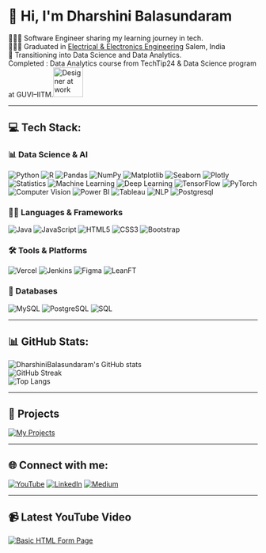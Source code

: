 # 👋 Hi, I'm Dharshini Balasundaram  <!--<img src="https://raw.githubusercontent.com/M0nica/M0nica/main/octomonica/m0nica-octocat-rotating.gif" alt="drawing" style="width:100px;"/> -->

👩🏻‍💻 Software Engineer sharing my learning journey in tech.<br>
👩🏻‍🎓 Graduated in [Electrical & Electronics Engineering](https://avsenggcollege.ac.in/) Salem, India  
💭 Transitioning into Data Science and Data Analytics. <br> Completed : Data Analytics course from TechTip24 & Data Science program at GUVI–IITM.<img src="https://raw.githubusercontent.com/TheDudeThatCode/TheDudeThatCode/master/Assets/Designer.gif" width="60" alt="Designer at work"/>

<!--data analytics, and [Data Visualization](https://pudding.cool/2018/08/pockets/)-->

---

## 💻 Tech Stack:
### 📊 Data Science & AI
![Python](https://img.shields.io/badge/Python-%233776AB.svg?style=for-the-badge&logo=python&logoColor=white)
![R](https://img.shields.io/badge/R-%23276DC3.svg?style=for-the-badge&logo=r&logoColor=white)
![Pandas](https://img.shields.io/badge/Pandas-%23150458.svg?style=for-the-badge&logo=pandas&logoColor=white)
![NumPy](https://img.shields.io/badge/NumPy-%23013243.svg?style=for-the-badge&logo=numpy&logoColor=white)
![Matplotlib](https://img.shields.io/badge/Matplotlib-%2345589A.svg?style=for-the-badge&logo=plotly&logoColor=white)
![Seaborn](https://img.shields.io/badge/Seaborn-%2345589A.svg?style=for-the-badge&logo=plotly&logoColor=white)
![Plotly](https://img.shields.io/badge/Plotly-%2345589A.svg?style=for-the-badge&logo=plotly&logoColor=white)
![Statistics](https://img.shields.io/badge/Statistics-%239C27B0.svg?style=for-the-badge&logo=databricks&logoColor=white)
![Machine Learning](https://img.shields.io/badge/Machine%20Learning-%23009688.svg?style=for-the-badge&logo=tensorflow&logoColor=white)
![Deep Learning](https://img.shields.io/badge/Deep%20Learning-%23FF6F00.svg?style=for-the-badge&logo=pytorch&logoColor=white)
![TensorFlow](https://img.shields.io/badge/TensorFlow-%23FF6F00.svg?style=for-the-badge&logo=tensorflow&logoColor=white)
![PyTorch](https://img.shields.io/badge/PyTorch-%23EE4C2C.svg?style=for-the-badge&logo=pytorch&logoColor=white)
![Computer Vision](https://img.shields.io/badge/Computer%20Vision-%2300BCD4.svg?style=for-the-badge&logo=opencv&logoColor=white)
![Power BI](https://img.shields.io/badge/Power%20BI-%23F2C811.svg?style=for-the-badge&logo=powerbi&logoColor=black)
![Tableau](https://img.shields.io/badge/Tableau-%23448AFF.svg?style=for-the-badge&logo=tableau&logoColor=white)
![NLP](https://img.shields.io/badge/Nlp-%23FF6F00.svg?style=for-the-badge&logo=nlp&logoColor=white)
![Postgresql](https://img.shields.io/badge/Postgresql-%23150458.svg?style=for-the-badge&logo=postgresql&logoColor=white)

### 🧑‍💻 Languages & Frameworks
![Java](https://img.shields.io/badge/Java-%23ED8B00.svg?style=for-the-badge&logo=openjdk&logoColor=white)
![JavaScript](https://img.shields.io/badge/JavaScript-%23F7DF1E.svg?style=for-the-badge&logo=javascript&logoColor=black)
![HTML5](https://img.shields.io/badge/HTML5-%23E34F26.svg?style=for-the-badge&logo=html5&logoColor=white)
![CSS3](https://img.shields.io/badge/CSS3-%231572B6.svg?style=for-the-badge&logo=css3&logoColor=white)
![Bootstrap](https://img.shields.io/badge/Bootstrap-%238511FA.svg?style=for-the-badge&logo=bootstrap&logoColor=white)

### 🛠️ Tools & Platforms
![Vercel](https://img.shields.io/badge/Vercel-%23000000.svg?style=for-the-badge&logo=vercel&logoColor=white)
![Jenkins](https://img.shields.io/badge/Jenkins-%232C5263.svg?style=for-the-badge&logo=jenkins&logoColor=white)
![Figma](https://img.shields.io/badge/Figma-%23F24E1E.svg?style=for-the-badge&logo=figma&logoColor=white)
![LeanFT](https://img.shields.io/badge/LeanFT-%23FF6F61.svg?style=for-the-badge&logo=testcafe&logoColor=white)

### 🧮 Databases
![MySQL](https://img.shields.io/badge/MySQL-%2300f.svg?style=for-the-badge&logo=mysql&logoColor=white)
![PostgreSQL](https://img.shields.io/badge/PostgreSQL-%23336791.svg?style=for-the-badge&logo=postgresql&logoColor=white)
![SQL](https://img.shields.io/badge/SQL-%23E38C00.svg?style=for-the-badge&logo=sqlite&logoColor=white)

---

## 📊 GitHub Stats:
![DharshiniBalasundaram's GitHub stats](https://github-readme-stats.vercel.app/api?username=dharshinibalasundaram1997&show_icons=true&theme=radical)  
![GitHub Streak](https://github-readme-streak-stats.herokuapp.com/?user=DharshiniBalasundaram1997&theme=dark&hide_border=false)  
![Top Langs](https://github-readme-stats.vercel.app/api/top-langs/?username=DharshiniBalasundaram1997&layout=compact&theme=radical)

---

## 📁 Projects

[![My Projects](https://img.shields.io/badge/View%20My%20Projects-%23000000.svg?style=for-the-badge&logo=Notion&logoColor=white)](https://dharshinibalasundaram.notion.site/My-Projects-3dc431a9abcb40778e3c2025f0e401cd?pvs=4)

---

## 🌐 Connect with me:
[![YouTube](https://img.shields.io/badge/YouTube-%23FF0000.svg?logo=YouTube&logoColor=white)](https://youtube.com/@LearnWithDharshiniBalu)
[![LinkedIn](https://img.shields.io/badge/LinkedIn-blue?style=for-the-badge&logo=linkedin&logoColor=white)](https://linkedin.com/in/dharshinibalasundaram)
[![Medium](https://img.shields.io/badge/Medium-%23000000.svg?style=for-the-badge&logo=medium&logoColor=white)](https://dharshinibalasundaram.medium.com/)

---
 
## 📹 Latest YouTube Video
[![Basic HTML Form Page](https://ytcards.demolab.com/?id=10D2F7qCTh0&title=Basic+HTML+Form+Page&lang=en&timestamp=1714156200&background_color=%230d1117&title_color=%23ffffff&stats_color=%23dedede&max_titla_lines=1&width=300&border_radius=5&duration=59 "Basic HTML Form Page")](https://youtu.be/10D2F7qCTh0?si=ulDn1Y-jKn6bCHOp)
<!-- Proudly created with GPRM ( https://gprm.itsvg.in ) -->
